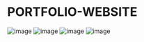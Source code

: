 # PORTFOLIO-WEBSITE
![image](https://user-images.githubusercontent.com/80635510/128871968-32f62870-abbb-41f1-af18-3fe6c282b588.png)
![image](https://user-images.githubusercontent.com/80635510/128872027-9a10a5e1-b756-415d-8e00-d39e5050ed22.png)
![image](https://user-images.githubusercontent.com/80635510/128872086-4bf16749-2284-478c-a846-96d71d65123d.png)
![image](https://user-images.githubusercontent.com/80635510/128872192-a3f61b6c-069b-4f85-99b1-0bafce60c89e.png)
